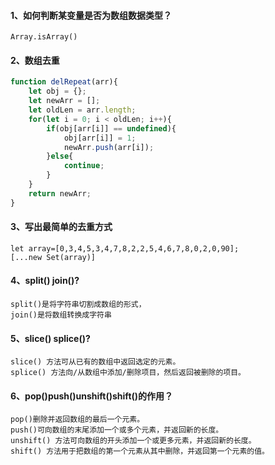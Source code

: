 #### 1、如何判断某变量是否为数组数据类型？
```
Array.isArray()
```
#### 2、数组去重
```javascript
function delRepeat(arr){
    let obj = {};
    let newArr = [];
    let oldLen = arr.length;
    for(let i = 0; i < oldLen; i++){
        if(obj[arr[i]] == undefined){
            obj[arr[i]] = 1;
            newArr.push(arr[i]);
        }else{
            continue;
        }
    }
    return newArr;
}
```
#### 3、写出最简单的去重方式
    let array=[0,3,4,5,3,4,7,8,2,2,5,4,6,7,8,0,2,0,90];
    [...new Set(array)]
#### 4、split() join()?
    split()是将字符串切割成数组的形式，
    join()是将数组转换成字符串
#### 5、slice() splice()?
    slice() 方法可从已有的数组中返回选定的元素。
    splice() 方法向/从数组中添加/删除项目，然后返回被删除的项目。
#### 6、pop()push()unshift()shift()的作用？
    pop()删除并返回数组的最后一个元素。
    push()可向数组的末尾添加一个或多个元素，并返回新的长度。
    unshift() 方法可向数组的开头添加一个或更多元素，并返回新的长度。
    shift() 方法用于把数组的第一个元素从其中删除，并返回第一个元素的值。